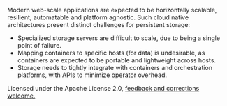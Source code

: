 Modern web-scale applications are expected to be horizontally scalable, resilient, automatable and platform agnostic. Such cloud native architectures present distinct challenges for persistent storage:

* Specialized storage servers are difficult to scale, due to being a single point of failure.
* Mapping containers to specific hosts (for data) is undesirable, as containers are expected to be portable and lightweight across hosts.
* Storage needs to tightly integrate with containers and orchestration platforms, with APIs to minimize operator overhead.

Licensed under the Apache License 2.0,  [feedback and corrections welcome.](https://github.com/storageos/tutorials/issues/new)
